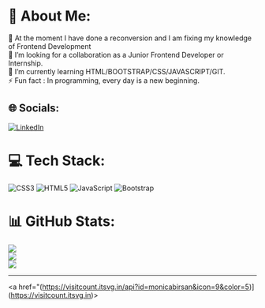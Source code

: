 # 💫 About Me:
🔭 At the moment I have done a reconversion and I am fixing my knowledge of Frontend Development<br>👯 I’m looking for a  collaboration  as a Junior Frontend Developer or Internship.<br>🌱 I’m currently learning HTML/BOOTSTRAP/CSS/JAVASCRIPT/GIT. <br>⚡ Fun fact : In programming, every day is a new beginning.


## 🌐 Socials:
[![LinkedIn](https://img.shields.io/badge/LinkedIn-%230077B5.svg?logo=linkedin&logoColor=white)](https://linkedin.com/in/https://www.linkedin.com/in/monica-birsan-33b468257/) 

# 💻 Tech Stack:
![CSS3](https://img.shields.io/badge/css3-%231572B6.svg?style=for-the-badge&logo=css3&logoColor=white) ![HTML5](https://img.shields.io/badge/html5-%23E34F26.svg?style=for-the-badge&logo=html5&logoColor=white) ![JavaScript](https://img.shields.io/badge/javascript-%23323330.svg?style=for-the-badge&logo=javascript&logoColor=%23F7DF1E) ![Bootstrap](https://img.shields.io/badge/bootstrap-%23563D7C.svg?style=for-the-badge&logo=bootstrap&logoColor=white)
# 📊 GitHub Stats:
![](https://github-readme-stats.vercel.app/api?username=monicabirsan&theme=radical&hide_border=false&include_all_commits=true&count_private=true)<br/>
![](https://github-readme-streak-stats.herokuapp.com/?user=monicabirsan&theme=radical&hide_border=false)<br/>
![](https://github-readme-stats.vercel.app/api/top-langs/?username=monicabirsan&theme=radical&hide_border=false&include_all_commits=true&count_private=true&layout=compact)

---
<a href="(https://visitcount.itsvg.in/api?id=monicabirsan&icon=9&color=5)](https://visitcount.itsvg.in)></a>

<!-- Proudly created with GPRM ( https://gprm.itsvg.in ) -->
